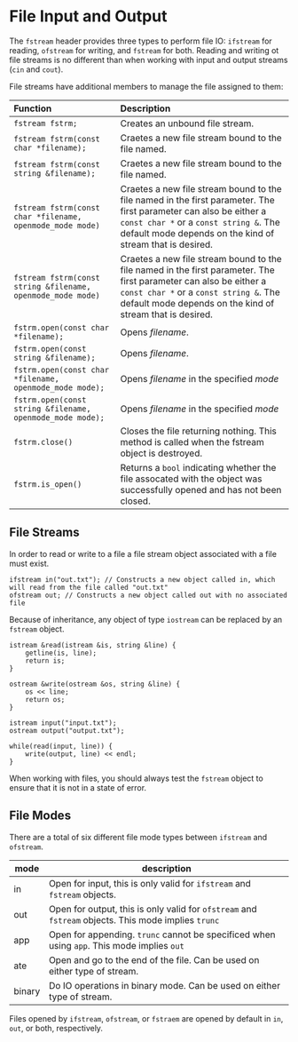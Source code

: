 # File Input and Output
The `fstream` header provides three types to perform file IO: `ifstream` for reading, `ofstream` for writing, and `fstream` for both. Reading and writing ot file streams is no different than when working with input and output streams (`cin` and `cout`).

File streams have additional members to manage the file assigned to them:

|Function|Description|
|:---|:---|
|`fstream fstrm;`|Creates an unbound file stream.|
|`fstream fstrm(const char *filename);`|Craetes a new file stream bound to the file named.|
|`fstream fstrm(const string &filename);`|Craetes a new file stream bound to the file named.|
|`fstream fstrm(const char *filename, openmode_mode mode)`|Craetes a new file stream bound to the file named in the first parameter. The first parameter can also be either a `const char *` or a `const string &`. The default mode depends on the kind of stream that is desired.|
|`fstream fstrm(const string &filename, openmode_mode mode)`|Craetes a new file stream bound to the file named in the first parameter. The first parameter can also be either a `const char *` or a `const string &`. The default mode depends on the kind of stream that is desired.|
|`fstrm.open(const char *filename);`|Opens *filename*.|
|`fstrm.open(const string &filename);`|Opens *filename*.|
|`fstrm.open(const char *filename, openmode_mode mode);`|Opens *filename* in the specified *mode*|
|`fstrm.open(const string &filename, openmode_mode mode);`|Opens *filename* in the specified *mode*|
|`fstrm.close()`|Closes the file returning nothing. This method is called when the fstream object is destroyed.|
|`fstrm.is_open()`|Returns a `bool` indicating whether the file assocated with the object was successfully opened and has not been closed.|

## File Streams
In order to read or write to a file a file stream object associated with a file must exist. 

```
ifstream in("out.txt"); // Constructs a new object called in, which will read from the file called "out.txt"
ofstream out; // Constructs a new object called out with no associated file
```

Because of inheritance, any object of type `iostream` can be replaced by an `fstream` object.

```
istream &read(istream &is, string &line) {
    getline(is, line);
    return is;
}

ostream &write(ostream &os, string &line) {
    os << line;
    return os;
}

istream input("input.txt");
ostream output("output.txt");

while(read(input, line)) {
    write(output, line) << endl;
}
``` 

When working with files, you should always test the `fstream` object to ensure that it is not in a state of error.

## File Modes
There are a total of six different file mode types between `ifstream` and `ofstream`.

|mode|description|
|---|---|
|in|Open for input, this is only valid for `ifstream` and `fstream` objects.|
|out|Open for output, this is only valid for `ofstream` and `fstream` objects. This mode implies `trunc`|
|app|Open for appending. `trunc` cannot be specificed when using `app`. This mode implies `out`|
|ate|Open and go to the end of the file. Can be used on either type of stream.|
|binary|Do IO operations in binary mode. Can be used on either type of stream.|

Files opened by `ifstream`, `ofstream`, or `fstraem` are opened by default in `in`, `out`, or both, respectively. 